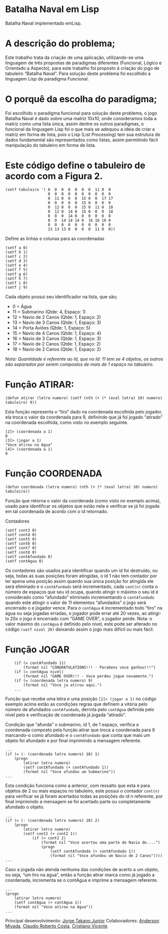 # Batalha Naval em Lisp
Batalha Naval implementado emLisp.

# A descrição do problema;
Este trabalho trata da criação de uma aplicação, utilizando-se uma linguagem de três propostas de paradigmas diferentes (Funcional, Lógico e Orientado a Aspecto), para este trabalho foi proposto à criação do jogo de tabuleiro “Batalha Naval”. Para solução deste problema foi escolhido a linguagem Lisp de paradigma Funcional.

# O porquê da escolha do paradigma;
Foi escolhido o paradigma funcional para solução deste problema, o jogo Batalha Naval é dado sobre uma matriz 10x10, onde consideramos toda a matriz como uma lista única, assim dentre os outros paradigmas, o funcional da linguagem Lisp foi o que mais se adequou a ideia de criar a matriz em forma de lista, pois o Lisp (List Processing) tem sua estrutura de dados fundamental são representados como listas, assim permitindo fácil manipulação do tabuleiro em forma de lista.

# Este código define o tabuleiro de acordo com a Figura 2.
```
(setf tabuleiro '( 0  0  0  0  0  0  0  11 0  0
                   0  0  0  0  0  0  0  0  0  0
                   0  11 0  0  0  15 0  0  17 17
                   0  0  0  0  0  15 0  0  0  0
                   0  12 0  0  0  15 0  11 0  18
                   0  12 0  14 0  15 0  0  0  18
                   0  0  0  14 0  0  0  0  0  0
                   0  0  14 14 14 0  16 16 16 0
                   0  0  0  0  0  0  0  0  0  0
                   13 13 13 0  0  0  0  11 0  0))
```
Define as linhas e colunas para as coordenadas
```
(setf a 0)
(setf b 1)
(setf c 2)
(setf d 3)
(setf e 4)
(setf f 5)
(setf g 6)
(setf h 7)
(setf i 8)
(setf j 9)
```

Cada objeto possui seu identificador na lista, que são;
- 0 = Água
- 11 = Submarino (Qtde: 4, Espaço: 1)
- 12 = Navio de 2 Canos (Qtde: 1, Espaço: 2)
- 13 = Navio de 3 Canos (Qtde: 1, Espaço: 3)
- 14 = Porta Aviões (Qtde: 1, Espaço: 5)
- 15 = Navio de 4 Canos  (Qtde: 1, Espaço: 4)
- 16 = Navio de 3 Canos (Qtde: 1, Espaço: 3)
- 17 = Navio de 2 Canos (Qtde: 1, Espaço: 2)
- 18 = Navio de 2 Canos (Qtde: 1, Espaço: 2)

*Nota: Quantidade é referente ao Id, que no Id: 11 tem se 4 objetos, os outros são separados por serem compostos de mais de 1 espaço no tabuleiro.*

# Função ATIRAR:
`(defun atirar (letra numero) (setf (nth (+ (* (eval letra) 10) numero) tabuleiro) 9))`

Esta função representa o “tiro” dado na coordenada escolhida pelo jogador, ela troca o valor da coordenada para 9, definindo que já foi jogado “atirado” na coordenada escolhida, como visto no exemplo seguinte.
```
[2]> (coordenada a 1)
0
[3]> (jogar a 1)
"Voce atirou na Agua"
[4]> (coordenada a 1)
9
```

# Função COORDENADA
`(defun coordenada (letra numero) (nth (+ (* (eval letra) 10) numero) tabuleiro))`

Função que retorna o valor da coordenada (como visto no exemplo acima), usado para identificar os objetos que estão nela e verificar se já foi jogada em tal coordenada de acordo com o id retornado.

Contadores
```(setf cont2 0) 
(setf cont3 0) 
(setf cont4 0)
(setf cont5 0)
(setf cont6 0) 
(setf cont7 0) 
(setf cont8 0) 
(setf contAfundado 0) 
(setf contAgua 0)
```

Os contadores são usados para identificar quando um id foi destruído, ou seja, todas as suas posições foram atingidas, o id 1 não tem contador por ter apena uma posição assim quando sua única posição for atingida ele será eliminado e o `contAfundado` será incrementado, cada `cont(n)` conta o número de espaços que seu id ocupa, quando atingir o máximo o seu id é considerado como “afundado” eliminado incrementando o `contAfundado` quando este atingir o valor de 11 elementos “afundados” o jogo será encerrado o e jogador vence. Para o `contAgua` é incrementado todo “tiro” na água ou seja jogadas erradas, o jogador pode errar até 20 vezes, ao atingi-lo 20x o jogo é encerrado com “GAME OVER”, o jogador perde.
Nota: o valor máximo do `contAgua` é definido pelo nivel, este pode ser alterado no código `(setf nivel 20)` deixando assim o jogo mais difícil ou mais fácil.

# Função JOGAR
```(defun jogar (letra numero)
    (if (= contAfundado 11)
        (format nil "CONGRATULATIONS!!! - Parabens voce ganhou!!!")
    (if (= contAgua nivel)
        (format nil "GAME OVER!!! - Voce perdeu jogue novamente.")
    (if (= (coordenada letra numero) 9)
        (format nil "Voce ja atirou aqui.")
    ...
```

Função que recebe uma letra e uma posição `[2]> (jogar a 1)` no código exemplo acima estão as condições regras que definem a vitória pelo número de afundados `contAfundado`, derrota pelo `contAgua` definida pelo nível pelo e verificação de coordenada já jogada “atirado”.

Condição que “afunda” o submarino, id 1, de 1 espaço, verifica a coordenada composto pela função atirar que troca a coordenada para 9 marcando-o como afundado e o `contAfundado` que conta que mais um objeto foi afundado e por final imprimindo a mensagem referente.
```
...
(if (= (- (coordenada letra numero) 10) 1)
    (progn
        (atirar letra numero)                                
        (setf contAfundado (+ contAfundado 1))
        (format nil "Voce afundou um Submarino"))
...
```
Esta condição funciona como a anterior, com ressalto que esta é para objetos de 2 ou mais espaços no tabuleiro, este possui o contador `cont(n)`  para verificar se já foram acertados todas as posições do id n referente, por final imprimindo a mensagem se foi acertado parte ou completamente afundado o objeto.
```
...
(if (= (- (coordenada letra numero) 10) 2)
    (progn
        (atirar letra numero)
        (setf cont2 (+ cont2 1))
            (if (< cont2 2)
                (format nil "Voce acertou uma parte de Navio de....")
                (progn
                    (setf contAfundado (+ contAfundado 1))
                    (format nil "Voce afundou um Navio de 2 Canos"))))
...
```
Caso a jogada não atenda nenhuma das condições de acerto a um objeto, ou seja, “um tiro na água”, então a função atirar marca como já jogado a coordenada, incrementa se o contAgua e imprime a mensagem referente.
```
...
(progn
    (atirar letra numero)
    (setf contAgua (+ contAgua 1))
    (format nil "Voce atirou na Agua"))
...
```

Principal desenvolvimento:
[Jorge Takano Junior](https://github.com/takanoxn)
Colaboradores:
[Anderson Miyada](https://github.com/AndersonMiyada),
[Claudio Roberto Costa](https://github.com/claudiocosta),
[Cristiano Vicente](https://github.com/CristSky)
